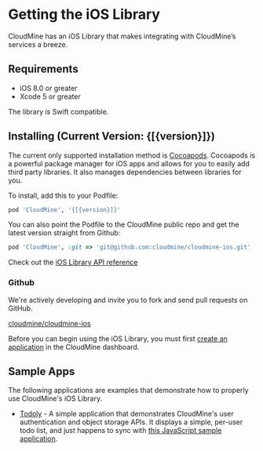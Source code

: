 # Getting the iOS Library

CloudMine has an iOS Library that makes integrating with CloudMine’s services a breeze.

## Requirements
* iOS 8.0 or greater
* Xcode 5 or greater

The library *is* Swift compatible.

## Installing (Current Version: {[{version}]})
The current only supported installation method is [Cocoapods](http://cocoapods.org/). Cocoapods is a powerful package manager for iOS apps and allows for you to easily add third party libraries. It also manages dependencies between libraries for you.

To install, add this to your Podfile:

```ruby
pod 'CloudMine', '{[{version}]}'
```

You can also point the Podfile to the CloudMine public repo and get the latest version straight from Github:

```ruby
pod 'CloudMine', :git => 'git@github.com:cloudmine/cloudmine-ios.git'
```

Check out the [iOS Library API reference](http://cocoadocs.org/docsets/CloudMine/)

### Github

We're actively developing and invite you to fork and send pull requests on GitHub.

[cloudmine/cloudmine-ios](https://github.com/cloudmine/cloudmine-ios)

Before you can begin using the iOS Library, you must first [create an application](https://compass.cloudmine.io/dashboard/#/app/create) in the CloudMine dashboard.

## Sample Apps
The following applications are examples that demonstrate how to properly use CloudMine's iOS Library.

* [Todoly](https://github.com/cloudmine/cloudmine-ios-sample-todo) - A simple application that demonstrates CloudMine's user authentication and object storage APIs. It displays a simple, per-user todo list, and just happens to sync with [this JavaScript sample application](https://cloudmine.io/sample-apps/todo/index.html).
